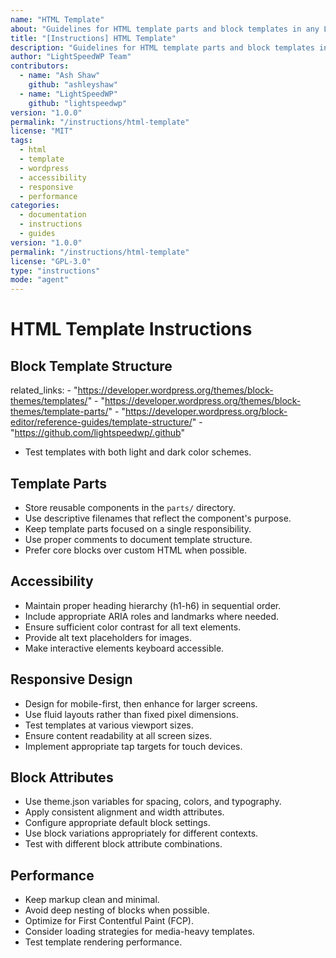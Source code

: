 ```yaml
---
name: "HTML Template"
about: "Guidelines for HTML template parts and block templates in any LightSpeed WordPress project."
title: "[Instructions] HTML Template"
description: "Guidelines for HTML template parts and block templates in any LightSpeed WordPress project."
author: "LightSpeedWP Team"
contributors:
  - name: "Ash Shaw"
    github: "ashleyshaw"
  - name: "LightSpeedWP"
    github: "lightspeedwp"
version: "1.0.0"
permalink: "/instructions/html-template"
license: "MIT"
tags:
  - html
  - template
  - wordpress
  - accessibility
  - responsive
  - performance
categories:
  - documentation
  - instructions
  - guides
version: "1.0.0"
permalink: "/instructions/html-template"
license: "GPL-3.0"
type: "instructions"
mode: "agent"
---
```


# HTML Template Instructions

## Block Template Structure
  related_links:
    - "https://developer.wordpress.org/themes/block-themes/templates/"
    - "https://developer.wordpress.org/themes/block-themes/template-parts/"
    - "https://developer.wordpress.org/block-editor/reference-guides/template-structure/"
    - "https://github.com/lightspeedwp/.github"
- Test templates with both light and dark color schemes.

## Template Parts

- Store reusable components in the `parts/` directory.
- Use descriptive filenames that reflect the component's purpose.
- Keep template parts focused on a single responsibility.
- Use proper comments to document template structure.
- Prefer core blocks over custom HTML when possible.

## Accessibility

- Maintain proper heading hierarchy (h1-h6) in sequential order.
- Include appropriate ARIA roles and landmarks where needed.
- Ensure sufficient color contrast for all text elements.
- Provide alt text placeholders for images.
- Make interactive elements keyboard accessible.

## Responsive Design

- Design for mobile-first, then enhance for larger screens.
- Use fluid layouts rather than fixed pixel dimensions.
- Test templates at various viewport sizes.
- Ensure content readability at all screen sizes.
- Implement appropriate tap targets for touch devices.

## Block Attributes

- Use theme.json variables for spacing, colors, and typography.
- Apply consistent alignment and width attributes.
- Configure appropriate default block settings.
- Use block variations appropriately for different contexts.
- Test with different block attribute combinations.

## Performance

- Keep markup clean and minimal.
- Avoid deep nesting of blocks when possible.
- Optimize for First Contentful Paint (FCP).
- Consider loading strategies for media-heavy templates.
- Test template rendering performance.
